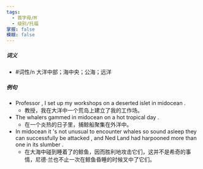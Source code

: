 ```yaml
---
tags:
  - 首字母/M
  - 级别/托福
掌握: false
模糊: false
---
```

##### 词义
- #词性/n  大洋中部；海中央；公海；远洋
##### 例句
- Professor , I set up my workshops on a deserted islet in midocean .
	- 教授，我在大洋中一个荒岛上建立了我的工作场。
- The whalers gammed in midocean on a hot tropical day .
	- 在一个炎热的日子里，捕鲸船聚集在外洋中。
- In midocean it 's not unusual to encounter whales so sound asleep they can successfully be attacked , and Ned Land had harpooned more than one in its slumber .
	- 在大海中碰到睡着了的鲸鱼，因而胜利地攻击它们，这并不是希奇的事情，尼德·兰也不止一次在鲸鱼昏睡的时候叉中了它们。
